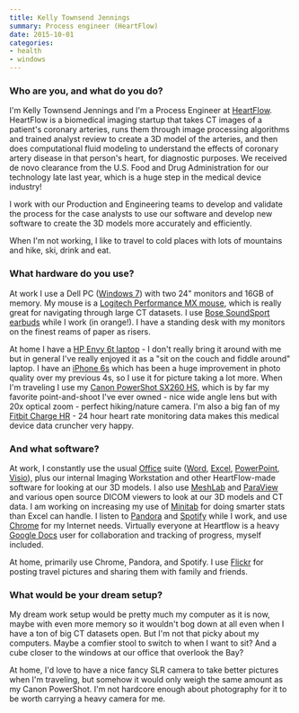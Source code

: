 ```yaml
---
title: Kelly Townsend Jennings
summary: Process engineer (HeartFlow)
date: 2015-10-01
categories:
- health
- windows
---
```


### Who are you, and what do you do?

I'm Kelly Townsend Jennings and I'm a Process Engineer at [HeartFlow](http://www.heartflow.com/ "A non-invasive heart health startup."). HeartFlow is a biomedical imaging startup that takes CT images of a patient's coronary arteries, runs them through image processing algorithms and trained analyst review to create a 3D model of the arteries, and then does computational fluid modeling to understand the effects of coronary artery disease in that person's heart, for diagnostic purposes. We received de novo clearance from the U.S. Food and Drug Administration for our technology late last year, which is a huge step in the medical device industry!

I work with our Production and Engineering teams to develop and validate the process for the case analysts to use our software and develop new software to create the 3D models more accurately and efficiently.

When I'm not working, I like to travel to cold places with lots of mountains and hike, ski, drink and eat.

### What hardware do you use?

At work I use a Dell PC ([Windows 7][windows-7]) with two 24" monitors and 16GB of memory. My mouse is a [Logitech Performance MX mouse][performance-mouse-mx], which is really great for navigating through large CT datasets. I use [Bose SoundSport earbuds][soundsport-apple] while I work (in orange!). I have a standing desk with my monitors on the finest reams of paper as risers.

At home I have a [HP Envy 6t laptop][envy-6t-1000] - I don't really bring it around with me but in general I've really enjoyed it as a "sit on the couch and fiddle around" laptop. I have an [iPhone 6s][iphone-6s] which has been a huge improvement in photo quality over my previous 4s, so I use it for picture taking a lot more. When I'm traveling I use my [Canon PowerShot SX260 HS][powershot-sx260-hs], which is by far my favorite point-and-shoot I've ever owned - nice wide angle lens but with 20x optical zoom - perfect hiking/nature camera. I'm also a big fan of my [Fitbit Charge HR][charge-hr] - 24 hour heart rate monitoring data makes this medical device data cruncher very happy.

### And what software?

At work, I constantly use the usual [Office][] suite ([Word][], [Excel][], [PowerPoint][], [Visio][]), plus our internal Imaging Workstation and other HeartFlow-made software for looking at our 3D models. I also use [MeshLab][] and [ParaView][] and various open source DICOM viewers to look at our 3D models and CT data. I am working on increasing my use of [Minitab][] for doing smarter stats than Excel can handle. I listen to [Pandora][] and [Spotify][] while I work, and use [Chrome][] for my Internet needs. Virtually everyone at Heartflow is a heavy [Google Docs][google-docs] user for collaboration and tracking of progress, myself included.

At home, primarily use Chrome, Pandora, and Spotify. I use [Flickr][] for posting travel pictures and sharing them with family and friends. 

### What would be your dream setup?

My dream work setup would be pretty much my computer as it is now, maybe with even more memory so it wouldn't bog down at all even when I have a ton of big CT datasets open. But I'm not that picky about my computers. Maybe a comfier stool to switch to when I want to sit? And a cube closer to the windows at our office that overlook the Bay?

At home, I'd love to have a nice fancy SLR camera to take better pictures when I'm traveling, but somehow it would only weigh the same amount as my Canon PowerShot. I'm not hardcore enough about photography for it to be worth carrying a heavy camera for me.

[charge-hr]: http://web.archive.org/web/20191226031332/https://www.fitbit.com/store "A fitness and heart rate tracker."
[chrome]: https://www.google.com/intl/en/chrome/ "A WebKit-based browser, where each tab runs in its own thread."
[envy-6t-1000]: http://web.archive.org/web/20150630073731/http://www.amazon.com:80/HP-ENVY-Sleekbook-6t-1000-Laptop/dp/B0082CW72W? "A 15.6 inch PC laptop."
[excel]: https://www.microsoft.com/en-us/microsoft-365/excel "A spreadsheet application."
[flickr]: https://www.flickr.com/ "A photo sharing website."
[google-docs]: https://en.wikipedia.org/wiki/Google_Docs "A web-based office suite."
[iphone-6s]: https://en.wikipedia.org/wiki/IPhone_6S "A smartphone."
[meshlab]: http://web.archive.org/web/20161210032647/http://meshlab.sourceforge.net/ "An open source 3D mesh processor and editor."
[minitab]: https://www.minitab.com/en-us/products/minitab/ "Statistical software."
[office]: https://www.microsoft.com/en-us/microsoft-365 "An office productivity suite."
[pandora]: http://www.pandora.com/restricted "A personalised Internet radio station."
[paraview]: https://www.paraview.org/ "An open-source data analysis and visualisation tool."
[performance-mouse-mx]: https://www.logitech.com/en-us/product/performance-mouse-mx.html "A wireless laser mouse."
[powerpoint]: https://www.microsoft.com/en-us/microsoft-365/powerpoint "Presentation software."
[powershot-sx260-hs]: http://web.archive.org/web/20230706204317/https://www.amazon.com/Canon-PowerShot-Digital-Stabilized-Wide-Angle/dp/B0075SUK14 "A 12.1 megapixel digital camera."
[soundsport-apple]: http://web.archive.org/web/20200215164001/https://www.bose.com/en_us/products/headphones/earphones/soundsport-in-ear-headphones-apple-devices.html "In-ear headphones for Apple devices."
[spotify]: https://open.spotify.com/__noul__?pfhp=2c2ccb58-8a92-4713-a1c0-8b43b3090b49 "A music streaming service."
[visio]: https://www.microsoft.com/en-us/microsoft-365/visio/flowchart-software "Visualising/diagraming software."
[windows-7]: https://en.wikipedia.org/wiki/Windows_7 "An operating system."
[word]: https://www.microsoft.com/en-us/microsoft-365/word "A document editor."
